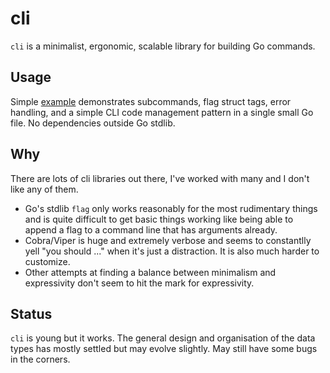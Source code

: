 # cli

`cli` is a minimalist, ergonomic, scalable library for building Go
commands.

## Usage

Simple [example](example/main.go) demonstrates subcommands, flag struct tags,
error handling, and a simple CLI code management pattern in a single small Go
file. No dependencies outside Go stdlib.

## Why

There are lots of cli libraries out there, I've worked with many and I don't
like any of them.

- Go's stdlib `flag` only works reasonably for the most rudimentary things
  and is quite difficult to get basic things working like being able to 
  append a flag to a command line that has arguments already.
- Cobra/Viper is huge and extremely verbose and seems to constantlly yell
  "you should ..." when it's just a distraction.  It is also much harder
  to customize.
- Other attempts at finding a balance between minimalism and expressivity
  don't seem to hit the mark for expressivity.


## Status

`cli` is young but it works.  The general design and organisation of the data types
has mostly settled but may evolve slightly.  May still have some bugs in the corners.


